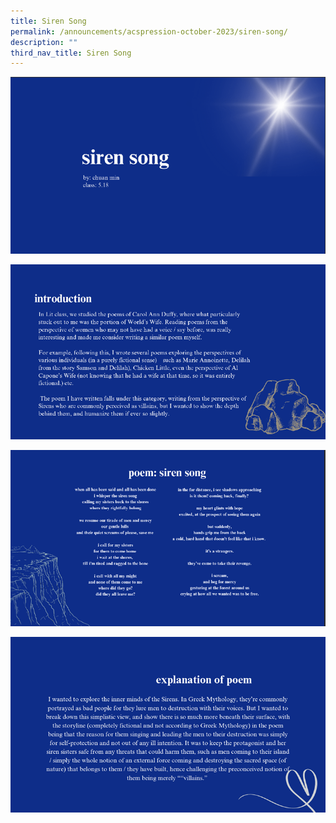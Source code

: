 ```yaml
---
title: Siren Song
permalink: /announcements/acspression-october-2023/siren-song/
description: ""
third_nav_title: Siren Song
---
```

![](/images/ACSpression/October%202023/siren%20song1.png)

![](/images/ACSpression/October%202023/siren%20song2.png)

![](/images/ACSpression/October%202023/siren%20song3.png)

![](/images/ACSpression/October%202023/siren%20song4.png)
